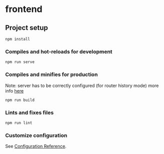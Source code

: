 # frontend

## Project setup
```
npm install
```

### Compiles and hot-reloads for development
```
npm run serve
```

### Compiles and minifies for production
Note: server has to be correctly configured (for router history mode) more info [here](https://router.vuejs.org/guide/essentials/history-mode.html#example-server-configurations)
```
npm run build
```

### Lints and fixes files
```
npm run lint
```

### Customize configuration
See [Configuration Reference](https://cli.vuejs.org/config/).
